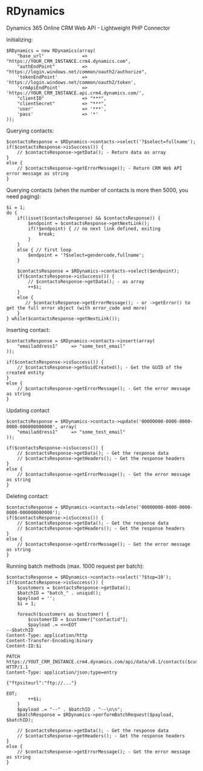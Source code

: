 # RDynamics
Dynamics 365 Online CRM Web API - Lightweight PHP Connector

Initializing:

    $RDynamics = new RDynamics(array(
        "base_url"              => "https://YOUR_CRM_INSTANCE.crm4.dynamics.com",
        "authEndPoint"          => "https://login.windows.net/common/oauth2/authorize",
        'tokenEndPoint'         => 'https://login.windows.net/common/oauth2/token',
        'crmApiEndPoint'        => 'https://YOUR_CRM_INSTANCE.api.crm4.dynamics.com/',
        "clientID"              => "***", 
        "clientSecret"          => "***", 
        'user'                  => '***',
        'pass'                  => '*'
    ));


Querying contacts:

    $contactsResponse = $RDynamics->contacts->select('?$select=fullname');
    if($contactsResponse->isSuccess()) {
        // $contactsResponse->getData(); - Return data as array
    }
    else {
        // $contactsResponse->getErrorMessage(); - Return CRM Web API error message as string
    }

Querying contacts (when the number of contacts is more then 5000, you need paging):

    $i = 1;
    do {
        if((isset($contactsResponse) && $contactsResponse)) {
            $endpoint = $contactsResponse->getNextLink();
            if(!$endpoint) { // no next link defined, exiting
                break;
            }
        }
        else { // first loop
            $endpoint = '?$select=gendercode,fullname';
        }

        $contactsResponse = $RDynamics->contacts->select($endpoint);
        if($contactsResponse->isSuccess()) {
            // $contactsResponse->getData(); - as array
            ++$i;
        }
        else {
           // $contactsResponse->getErrorMessage(); - or ->getError() to get the full error object (with error_code and more)
        }
    } while($contactsResponse->getNextLink());

Inserting contact:

    $contactsResponse = $RDynamics->contacts->insert(array(
        "emailaddress1"     => "some_test_email"
    ));

    if($contactsResponse->isSuccess()) {
        // $contactsResponse->getGuidCreated(); - Get the GUID of the created entity
    }
    else {
        // $contactsResponse->getErrorMessage(); - Get the error message as string
    }

Updating contact

    $contactsResponse = $RDynamics->contacts->update('00000000-0000-0000-0000-000000000000', array(
        "emailaddress1"     => "some_test_email"
    ));

    if($contactsResponse->isSuccess()) {
        // $contactsResponse->getData(); - Get the response data
        // $contactsResponse->getHeaders(); - Get the response headers
    }
    else {
        // $contactsResponse->getErrorMessage(); - Get the error message as string
    }

Deleting contact:

    $contactsResponse = $RDynamics->contacts->delete('00000000-0000-0000-0000-000000000000');
    if($contactsResponse->isSuccess()) {
        // $contactsResponse->getData(); - Get the response data
        // $contactsResponse->getHeaders(); - Get the response headers
    }
    else {
        // $contactsResponse->getErrorMessage(); - Get the error message as string
    }

Running batch methods (max. 1000 request per batch):

    $contactsResponse = $RDynamics->contacts->select('?$top=10');
    if($contactsResponse->isSuccess()) {
        $customers = $contactsResponse->getData();
        $batchID = "batch_" . uniqid();
        $payload = '';
        $i = 1;

        foreach($customers as $customer) {
            $customerID = $customer["contactid"];
            $payload .= <<<EOT
    --$batchID
    Content-Type: application/http
    Content-Transfer-Encoding:binary
    Content-ID:$i

    PATCH https://YOUT_CRM_INSTANCE.crm4.dynamics.com/api/data/v8.1/contacts($customerID) HTTP/1.1
    Content-Type: application/json;type=entry

    {"ftpsiteurl":"ftp://..."}

    EOT;
            ++$i;
        }
        $payload .= "--" . $batchID . "--\n\n";
        $batchResponse = $RDynamics->performBatchRequest($payload, $batchID);

        // $contactsResponse->getData(); - Get the response data
        // $contactsResponse->getHeaders(); - Get the response headers
    }
    else {
        // $contactsResponse->getErrorMessage(); - Get the error message as string
    }


